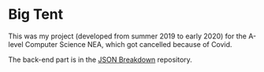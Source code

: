 # Big Tent

This was my project (developed from summer 2019 to early 2020) for the A-level Computer Science NEA, which got cancelled because of Covid.

The back-end part is in the [JSON Breakdown](https://github.com/manasrawat/JSONBreakdown) repository.
